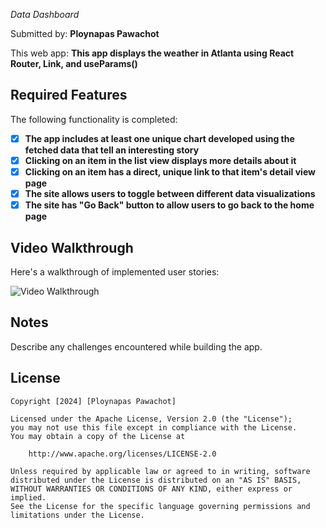 *Data Dashboard*

Submitted by: **Ploynapas Pawachot**

This web app: **This app displays the weather in Atlanta using React Router, Link, and useParams()**

## Required Features

The following functionality is completed:

- [X] **The app includes at least one unique chart developed using the fetched data that tell an interesting story**
- [X] **Clicking on an item in the list view displays more details about it**
- [X] **Clicking on an item has a direct, unique link to that item's detail view page**
- [X] **The site allows users to toggle between different data visualizations**
- [X] **The site has "Go Back" button to allow users to go back to the home page**

## Video Walkthrough

Here's a walkthrough of implemented user stories:

<img src='./public/data-dashboard.gif' title='Video Walkthrough' width='' alt='Video Walkthrough' />

## Notes

Describe any challenges encountered while building the app.

## License

    Copyright [2024] [Ploynapas Pawachot]

    Licensed under the Apache License, Version 2.0 (the "License");
    you may not use this file except in compliance with the License.
    You may obtain a copy of the License at

        http://www.apache.org/licenses/LICENSE-2.0

    Unless required by applicable law or agreed to in writing, software
    distributed under the License is distributed on an "AS IS" BASIS,
    WITHOUT WARRANTIES OR CONDITIONS OF ANY KIND, either express or implied.
    See the License for the specific language governing permissions and
    limitations under the License.
